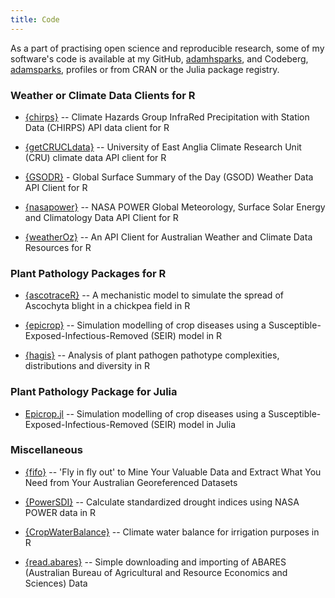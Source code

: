 ```yaml
---
title: Code
---
```


As a part of practising open science and reproducible research, some of my software's code is available at my GitHub, [adamhsparks](https://www.github.com/adamhsparks/), and Codeberg, [adamsparks](https://www.codeberg.org/adamhsparks/), profiles or from CRAN or the Julia package registry.

### Weather or Climate Data Clients for R

- [{chirps}](https://docs.ropensci.org/chirps/) -- Climate Hazards Group InfraRed Precipitation with Station Data (CHIRPS) API data client for R

- [{getCRUCLdata}](https://docs.ropensci.org/getCRUCLdata/) -- University of East Anglia Climate Research Unit (CRU) climate data API client for R

- [{GSODR}](https://docs.ropensci.org/GSODR/) - Global Surface Summary of the Day (GSOD) Weather Data API Client for R

- [{nasapower}](https://docs.ropensci.org/nasapower/) -- NASA POWER Global Meteorology, Surface Solar Energy and Climatology Data API Client for R

- [{weatherOz}](https://docs.ropensci.org/weatherOz/) -- An API Client for Australian Weather and Climate Data Resources for R

### Plant Pathology Packages for R

- [{ascotraceR}](https://ihsankhaliq.github.io/ascotraceR/) -- A mechanistic model to simulate the spread of Ascochyta blight in a chickpea field in R

- [{epicrop}](https://codeberg.org/adamhsparks/epicrop/) -- Simulation modelling of crop diseases using a Susceptible-Exposed-Infectious-Removed (SEIR) model in R

- [{hagis}](https://openplantpathology.github.io/hagis/) -- Analysis of plant pathogen pathotype complexities, distributions and diversity in R

### Plant Pathology Package for Julia

- [Epicrop.jl](https://codeberg.org/adamhsparks/Epicrop.jl/) -- Simulation modelling of crop diseases using a Susceptible-Exposed-Infectious-Removed (SEIR) model in Julia

### Miscellaneous

- [{fifo}](https://codeberg.org/adamhsparks/fifo) -- 'Fly in fly out' to Mine Your Valuable Data and Extract What You Need from Your Australian Georeferenced Datasets

- [{PowerSDI}](https://github.com/gabrielblain/PowerSDI/) -- Calculate standardized drought indices using NASA POWER data in R

- [{CropWaterBalance}](https://github.com/gabrielblain/CropWaterBalance) -- Climate water balance for irrigation purposes in R

- [{read.abares}](https://adamhsparks.github.io/read.abares/) -- Simple downloading and importing of ABARES (Australian Bureau of Agricultural and Resource Economics and Sciences) Data
